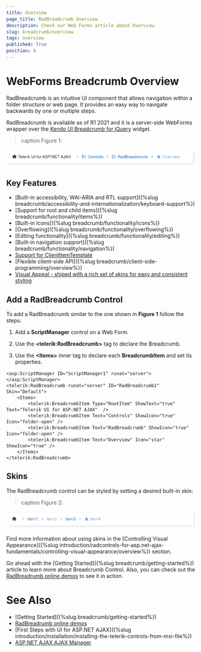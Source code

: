 ```yaml
---
title: Overview
page_title: RadBreadcrumb Overview
description: Check our Web Forms article about Overview.
slug: breadcrumb/overview
tags: overview
published: True
position: 0
---
```


# WebForms Breadcrumb Overview

RadBreadcrumb is an intuitive UI component that allows navigation within a folder structure or web page. It provides an easy way to navigate backwards by one or multiple steps.

RadBreadcrumb is available as of R1 2021 and it is a server-side WebForms wrapper over the [Kendo UI Breadcrumb for jQuery](https://docs.telerik.com/kendo-ui/controls/navigation/breadcrumb/overview) widget.

>caption Figure 1:

![WebForms Breadcrumb overview](images/breadcrumb-overview-basicusage.png)

## Key Features

* [Built-in accessibility, WAI-ARIA and RTL support]({%slug breadcrumb/accessibility-and-internationalization/keyboard-support%})
* [Support for root and child items]({%slug breadcrumb/functionality/items%})
* [Built-in Icons]({%slug breadcrumb/functionality/icons%})
* [Overflowing]({%slug breadcrumb/functionality/overflowing%})
* [Editing functionality]({%slug breadcrumb/functionality/editing%})
* [Built-in navigation support]({%slug breadcrumb/functionality/navigation%})
* [Support for ClientItemTemplate](https://docs.telerik.com/devtools/aspnet-ajax/controls/breadcrumb/functionality/items#clientitemtemplate)
* [Flexible client-side API]({%slug breadcrumb/client-side-programming/overview%})
* [Visual Appeal - shiped with a rich set of skins for easy and consistent styling](#skins)

## Add a RadBreadcrumb Control

To add a RadBreadcrumb similar to the one shown in **Figure 1** follow the steps:

1. Add a **ScriptManager** control on a Web Form.

1. Use the **&lt;telerik:RadBreadcrumb&gt;** tag to declare the Breadcrumb.

1. Use the **&lt;Items&gt;** inner tag to declare each **BreadcrumbItem** and set its properties.

````ASP.NET
<asp:ScriptManager ID="ScriptManager1" runat="server"></asp:ScriptManager>
<telerik:RadBreadcrumb runat="server" ID="RadBreadcrumb1" Skin="Default">
    <Items>
        <telerik:BreadcrumbItem Type="RootItem" ShowText="true" Text="Telerik UI for ASP.NET AJAX"  />
        <telerik:BreadcrumbItem Text="Controls" ShowIcon="true" Icon="folder-open" />
        <telerik:BreadcrumbItem Text="RadBreadcrumb" ShowIcon="true" Icon="folder-open" />
        <telerik:BreadcrumbItem Text="Overview" Icon="star" ShowIcon="true" />
    </Items>
</telerik:RadBreadcrumb>
````

## Skins

The RadBreadcrumb control can be styled by setting a desired built-in skin:

>caption Figure 2:

![WebForms Breadcrumb skins](images/breadcrumb-overview-skins.gif)

Find more information about using skins in the [Controlling Visual Appearance]({%slug introduction/radcontrols-for-asp.net-ajax-fundamentals/controlling-visual-appearance/overview%}) section.

Go ahead with the [Getting Started]({%slug breadcrumb/getting-started%}) article to learn more about Breadcrumb Control. Also, you can check out the [RadBreadrumb online demos](https://demos.telerik.com/aspnet-ajax/breadcrumb/examples/overview/defaultcs.aspx) to see it in action.


# See Also

 * [Getting Started]({%slug breadcrumb/getting-started%})
 * [RadBreadrumb online demos](https://demos.telerik.com/aspnet-ajax/breadcrumb/examples/overview/defaultcs.aspx)
 * [First Steps with UI for ASP.NET AJAX]({%slug introduction/installation/installing-the-telerik-controls-from-msi-file%}) 
 * [ASP.NET AJAX AJAX Manager](https://www.telerik.com/products/aspnet-ajax/ajax.aspx)

 